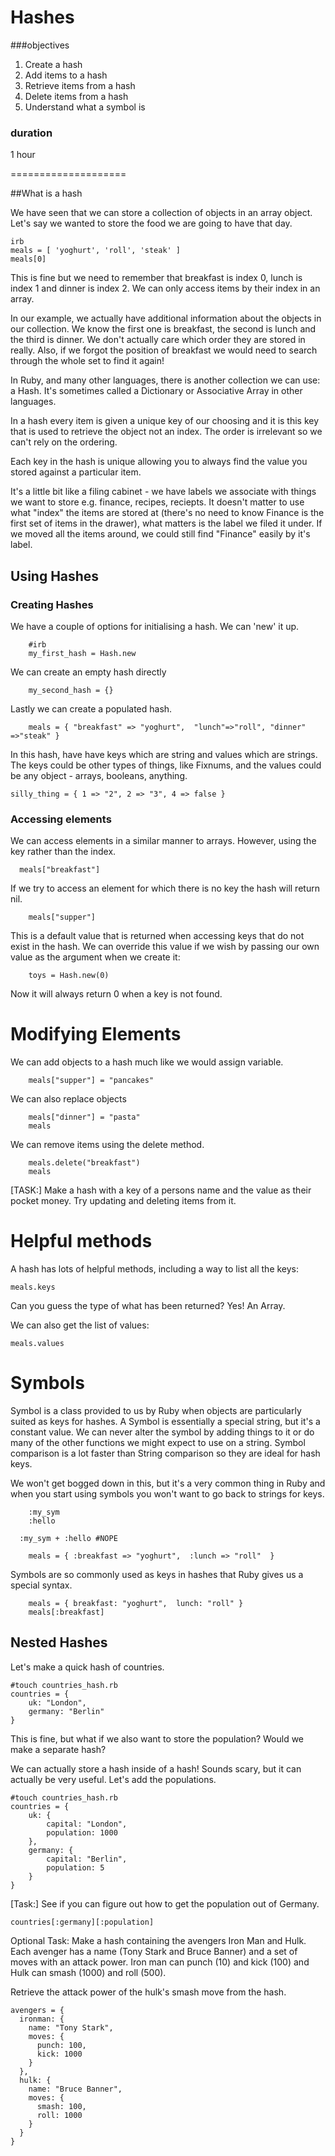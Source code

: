 # Hashes

###objectives

1. Create a hash
2. Add items to a hash
3. Retrieve items from a hash
4. Delete items from a hash
5. Understand what a symbol is

### duration
1 hour

====================

##What is a hash

We have seen that we can store a collection of objects in an array object. Let's say we
wanted to store the food we are going to have that day.

```
irb
meals = [ 'yoghurt', 'roll', 'steak' ]
meals[0]
```

This is fine but we need to remember that breakfast is index 0, lunch is index 1 and dinner is index 2. We can only access items by their index in an array.

In our example, we actually have additional information about the objects in our collection. We know the first one is breakfast, the second is lunch and the third is dinner. We don't actually care which order they are stored in really. Also, if we forgot the position of breakfast we would need to search through the whole set to find it again!

In Ruby, and many other languages, there is another collection we can use: a Hash. It's sometimes called a Dictionary or Associative Array in other languages.

In a hash every item is given a unique key of our choosing and it is this key that is used to retrieve the object not an index. The order is irrelevant so we can't rely on the ordering.

Each key in the hash is unique allowing you to always find the value you stored against a particular item.

It's a little bit like a filing cabinet - we have labels we associate with things we want to store e.g. finance, recipes, reciepts. It doesn't matter to use what "index" the items are stored at (there's no need to know Finance is the first set of items in the drawer), what matters is the label we filed it under. If we moved all the items around, we could still find "Finance" easily by it's label.


## Using Hashes

### Creating Hashes

We have a couple of options for initialising a hash. We can 'new' it up.
```
	#irb
	my_first_hash = Hash.new
```

We can create an empty hash directly

```
	my_second_hash = {}
```

Lastly we can create a populated hash.

```
	meals = { "breakfast" => "yoghurt",  "lunch"=>"roll", "dinner" =>"steak" }
```

In this hash, have have keys which are string and values which are strings. The keys could be other types of things, like Fixnums, and the values could be any object - arrays, booleans, anything.

```
silly_thing = { 1 => "2", 2 => "3", 4 => false }
```

### Accessing elements

We can access elements in a similar manner to arrays. However, using the key rather than the index.

```
  meals["breakfast"]
```

If we try to access an element for which there is no key the hash will return nil.

```
	meals["supper"]
```

This is a default value that is returned when accessing keys that do not exist in the hash. We can override this value if we wish by passing our own value as the argument when we create it:

```
	toys = Hash.new(0)
```

Now it will always return 0 when a key is not found.

# Modifying Elements

We can add objects to a hash much like we would assign variable.

```
	meals["supper"] = "pancakes"
```

We can also replace objects

```
	meals["dinner"] = "pasta"
	meals
```

We can remove items using the delete method.

```
 	meals.delete("breakfast")
 	meals
```

[TASK:] Make a hash with a key of a persons name and the value as their pocket money. Try updating and deleting items from it.

# Helpful methods

A hash has lots of helpful methods, including a way to list all the keys:

```
meals.keys
```

Can you guess the type of what has been returned? Yes! An Array.

We can also get the list of values:

```
meals.values
```

# Symbols

Symbol is a class provided to us by Ruby when objects are particularly suited as keys for hashes.  A Symbol is essentially a special string, but it's a constant value. We can never alter the symbol by adding things to it or do many of the other functions we might expect to use on a string. Symbol comparison is a lot faster than String comparison so they are ideal for hash keys.

We won't get bogged down in this, but it's a very common thing in Ruby and when you start using symbols you won't want to go back to strings for keys.

```
	:my_sym
	:hello

  :my_sym + :hello #NOPE
```

```
	meals = { :breakfast => "yoghurt",  :lunch => "roll"  }
```

Symbols are so commonly used as keys in hashes that Ruby gives us a special syntax.

```
	meals = { breakfast: "yoghurt",  lunch: "roll" }
	meals[:breakfast]
```

## Nested Hashes

Let's make a quick hash of countries.

```
#touch countries_hash.rb
countries = {
    uk: "London",
    germany: "Berlin"
}
```

This is fine, but what if we also want to store the population? Would we make a separate hash?

We can actually store a hash inside of a hash! Sounds scary, but it can actually be very useful. Let's add the populations.

```
#touch countries_hash.rb
countries = {
	uk: {
		capital: "London",
		population: 1000
	},
	germany: {
		capital: "Berlin",
		population: 5
	}
}
```

[Task:] See if you can figure out how to get the population out of Germany.

```
countries[:germany][:population]
```

Optional Task: Make a hash containing the avengers Iron Man and Hulk. Each avenger has a name (Tony Stark and Bruce Banner) and a set of moves with an attack power. Iron man can punch (10) and kick (100) and Hulk can smash (1000) and roll (500).

Retrieve the attack power of the hulk's smash move from the hash.

```
avengers = {
  ironman: {
    name: "Tony Stark",
    moves: {
      punch: 100,
      kick: 1000
    }
  },
  hulk: {
    name: "Bruce Banner",
    moves: {
      smash: 100,
      roll: 1000
    }
  }
}
```

